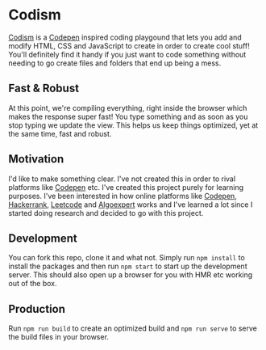 # Codism

[Codism](https://codism.netlify.app) is a [Codepen](https://codepen.com/) inspired coding playgound that lets you add and modify HTML, CSS and JavaScript to create in order to create cool stuff! You'll definitely find it handy if you just want to code something without needing to go create files and folders that end up being a mess.

## Fast & Robust

At this point, we're compiling everything, right inside the browser which makes the response super fast! You type something and as soon as you stop typing we update the view. This helps us keep things optimized, yet at the same time, fast and robust.

## Motivation

I'd like to make something clear. I've not created this in order to rival platforms like [Codepen](https://codepen.com/) etc. I've created this project purely for learning purposes. I've been interested in how online platforms like [Codepen](https://codepen.com/), [Hackerrank](https://hackerrank.com/), [Leetcode](https://leetcode.com/) and [Algoexpert](https://algoexpert.com/) works and I've learned a lot since I started doing research and decided to go with this project.

## Development

You can fork this repo, clone it and what not. Simply run `npm install` to install the packages and then run `npm start` to start up the development server. This should also open up a browser for you with HMR etc working out of the box.

## Production

Run `npm run build` to create an optimized build and `npm run serve` to serve the build files in your browser.
